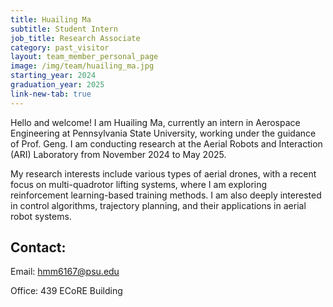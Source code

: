 ```yaml
---
title: Huailing Ma
subtitle: Student Intern
job_title: Research Associate
category: past_visitor
layout: team_member_personal_page
image: /img/team/huailing_ma.jpg
starting_year: 2024
graduation_year: 2025
link-new-tab: true
---
```


Hello and welcome! I am Huailing Ma, currently an intern in Aerospace Engineering at Pennsylvania State University, working under the guidance of Prof. Geng. I am conducting research at the Aerial Robots and Interaction (ARI) Laboratory from November 2024 to May 2025.

My research interests include various types of aerial drones, with a recent focus on multi-quadrotor lifting systems, where I am exploring reinforcement learning-based training methods. I am also deeply interested in control algorithms, trajectory planning, and their applications in aerial robot systems.



## Contact: ##

Email: [hmm6167@psu.edu](hmm6167@psu.edu)

Office: 439 ECoRE Building